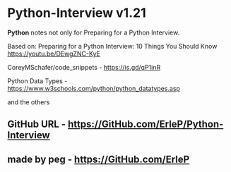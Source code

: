 # Python-Interview v1.21

**Python** notes not only for Preparing for a Python Interview.

Based on:
Preparing for a Python Interview: 10 Things You Should Know <https://youtu.be/DEwgZNC-KyE>

CoreyMSchafer/code_snippets - <https://is.gd/qP1inR>

Python Data Types - <https://www.w3schools.com/python/python_datatypes.asp>

and the others

## GitHub URL - <https://GitHub.com/ErleP/Python-Interview>

## made by peg - <https://GitHub.com/ErleP>
